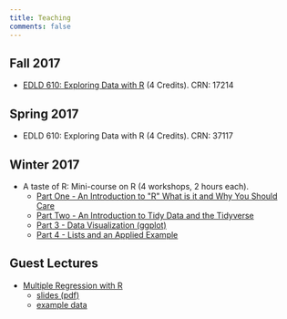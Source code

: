 ```yaml
---
title: Teaching
comments: false
---
```


## Fall 2017
* [EDLD 610: Exploring Data with R](../classr/classr) (4 Credits). CRN: 17214

## Spring 2017
* EDLD 610: Exploring Data with R (4 Credits). CRN: 37117

## Winter 2017
* A taste of R: Mini-course on R (4 workshops, 2 hours each).
	+ [Part One - An Introduction to "R" What is it and Why You Should Care](https://youtu.be/n-M2ivdofbo)
	+ [Part Two - An Introduction to Tidy Data and the Tidyverse](https://youtu.be/17Qkn40cbb4)
	+ [Part 3 - Data Visualization (ggplot)](https://youtu.be/8zTmGhRLEXo)
	+ [Part 4 - Lists and an Applied Example](https://youtu.be/H7uvo360Tio)

## Guest Lectures
* [Multiple Regression with R](../talks/gina_mr/) 
	+ [slides (pdf)](../talks/guest_lecture_mr.pdf) 
	+ [example data](../talks/assets_gina_mr/data/synthetic_data.csv)